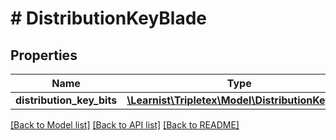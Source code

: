 # # DistributionKeyBlade

## Properties

Name | Type | Description | Notes
------------ | ------------- | ------------- | -------------
**distribution_key_bits** | [**\Learnist\Tripletex\Model\DistributionKeyBit[]**](DistributionKeyBit.md) |  | [optional]

[[Back to Model list]](../../README.md#models) [[Back to API list]](../../README.md#endpoints) [[Back to README]](../../README.md)
